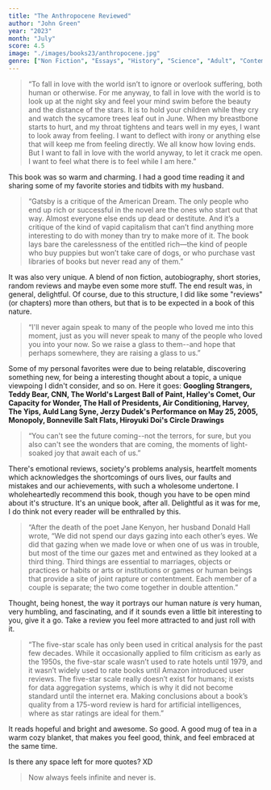 ```yaml
---
title: "The Anthropocene Reviewed"
author: "John Green"
year: "2023"
month: "July"
score: 4.5
image: "./images/books23/anthropocene.jpg"
genre: ["Non Fiction", "Essays", "History", "Science", "Adult", "Contemporary", "Biography"]
---
```


> “To fall in love with the world isn’t to ignore or overlook suffering, both human or otherwise. For me anyway, to fall in love with the world is to look up at the night sky and feel your mind swim before the beauty and the distance of the stars. It is to hold your children while they cry and watch the sycamore trees leaf out in June. When my breastbone starts to hurt, and my throat tightens and tears well in my eyes, I want to look away from feeling. I want to deflect with irony or anything else that will keep me from feeling directly. We all know how loving ends. But I want to fall in love with the world anyway, to let it crack me open. I want to feel what there is to feel while I am here.”

This book was so warm and charming. I had a good time reading it and sharing some of my favorite stories and tidbits with my husband.

> “Gatsby is a critique of the American Dream. The only people who end up rich or successful in the novel are the ones who start out that way. Almost everyone else ends up dead or destitute. And it’s a critique of the kind of vapid capitalism that can’t find anything more interesting to do with money than try to make more of it. The book lays bare the carelessness of the entitled rich—the kind of people who buy puppies but won’t take care of dogs, or who purchase vast libraries of books but never read any of them.”

It was also very unique. A blend of non fiction, autobiography, short stories, random reviews and maybe even some more stuff. The end result was, in general, delightful. Of course, due to this structure, I did like some "reviews" (or chapters) more than others, but that is to be expected in a book of this nature.

> “I'll never again speak to many of the people who loved me into this moment, just as you will never speak to many of the people who loved you into your now. So we raise a glass to them--and hope that perhaps somewhere, they are raising a glass to us.”

Some of my personal favorites were due to being relatable, discovering something new, for being a interesting thought about a topic, a unique viewpoing I didn't consider, and so on. Here it goes: **Googling Strangers, Teddy Bear, CNN, The World's Largest Ball of Paint, Halley's Comet, Our Capacity for Wonder, The Hall of Presidents, Air Conditioning, Harvey, The Yips, Auld Lang Syne, Jerzy Dudek's Performance on May 25, 2005, Monopoly, Bonneville Salt Flats, Hiroyuki Doi's Circle Drawings**

> “You can't see the future coming--not the terrors, for sure, but you also can't see the wonders that are coming, the moments of light-soaked joy that await each of us.”

There's emotional reviews, society's problems analysis, heartfelt moments which acknowledges the shortcomings of ours lives, our faults and mistakes and our achievements, with such a wholesome undertone. I wholeheartedly recommend this book, though you have to be open mind about it's structure. It's an unique book, after all. Delightful as it was for me, I do think not every reader will be enthralled by this.

> “After the death of the poet Jane Kenyon, her husband Donald Hall wrote, “We did not spend our days gazing into each other’s eyes. We did that gazing when we made love or when one of us was in trouble, but most of the time our gazes met and entwined as they looked at a third thing. Third things are essential to marriages, objects or practices or habits or arts or institutions or games or human beings that provide a site of joint rapture or contentment. Each member of a couple is separate; the two come together in double attention.”

Thought, being honest, the way it portrays our human nature _is_ very human, very humbling, and fascinating, and if it sounds even a little bit interesting to you, give it a go. Take a review you feel more attracted to and just roll with it.

> “The five-star scale has only been used in critical analysis for the past few decades. While it occasionally applied to film criticism as early as the 1950s, the five-star scale wasn’t used to rate hotels until 1979, and it wasn’t widely used to rate books until Amazon introduced user reviews. The five-star scale really doesn’t exist for humans; it exists for data aggregation systems, which is why it did not become standard until the internet era. Making conclusions about a book’s quality from a 175-word review is hard for artificial intelligences, where as star ratings are ideal for them.”

It reads hopeful and bright and awesome. So good. A good mug of tea in a warm cozy blanket, that makes you feel good, think, and feel embraced at the same time.

Is there any space left for more quotes? XD

> Now always feels infinite and never is.
